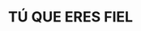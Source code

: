 ---
capo: 0
id: 161
lang: es-es
step: pre
subtitle: ''
tags:
- com
- int
title: TÚ QUE ERES FIEL
---